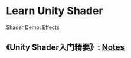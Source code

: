 # Learn Unity Shader
Shader Demo: [Effects](https://github.com/Ared521/UnityShader/blob/main/Assets/Effects/README.md)

## 《Unity Shader入门精要》: [Notes](https://www.yuque.com/u27384247/pkfic1/au7hal)
